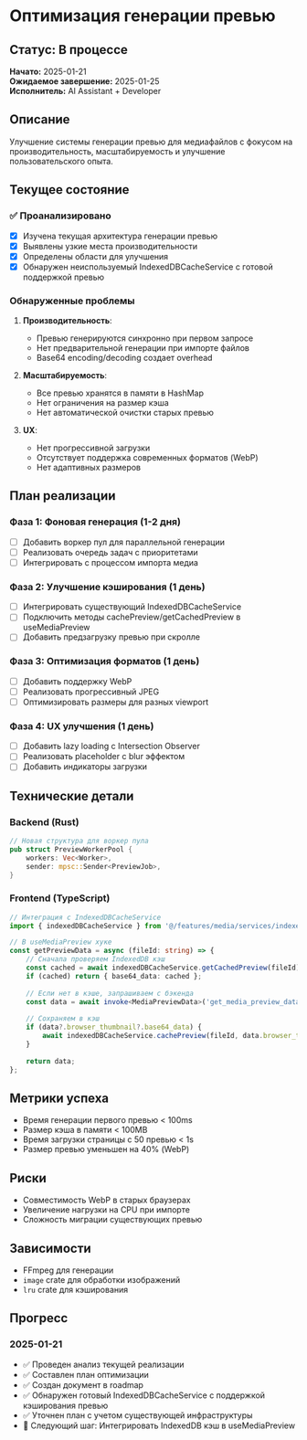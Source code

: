 # Оптимизация генерации превью

## Статус: В процессе

**Начато:** 2025-01-21  
**Ожидаемое завершение:** 2025-01-25  
**Исполнитель:** AI Assistant + Developer

## Описание

Улучшение системы генерации превью для медиафайлов с фокусом на производительность, масштабируемость и улучшение пользовательского опыта.

## Текущее состояние

### ✅ Проанализировано
- [x] Изучена текущая архитектура генерации превью
- [x] Выявлены узкие места производительности
- [x] Определены области для улучшения
- [x] Обнаружен неиспользуемый IndexedDBCacheService с готовой поддержкой превью

### Обнаруженные проблемы
1. **Производительность**:
   - Превью генерируются синхронно при первом запросе
   - Нет предварительной генерации при импорте файлов
   - Base64 encoding/decoding создает overhead

2. **Масштабируемость**:
   - Все превью хранятся в памяти в HashMap
   - Нет ограничения на размер кэша
   - Нет автоматической очистки старых превью

3. **UX**:
   - Нет прогрессивной загрузки
   - Отсутствует поддержка современных форматов (WebP)
   - Нет адаптивных размеров

## План реализации

### Фаза 1: Фоновая генерация (1-2 дня)
- [ ] Добавить воркер пул для параллельной генерации
- [ ] Реализовать очередь задач с приоритетами
- [ ] Интегрировать с процессом импорта медиа

### Фаза 2: Улучшение кэширования (1 день)
- [ ] Интегрировать существующий IndexedDBCacheService
- [ ] Подключить методы cachePreview/getCachedPreview в useMediaPreview
- [ ] Добавить предзагрузку превью при скролле

### Фаза 3: Оптимизация форматов (1 день)
- [ ] Добавить поддержку WebP
- [ ] Реализовать прогрессивный JPEG
- [ ] Оптимизировать размеры для разных viewport

### Фаза 4: UX улучшения (1 день)
- [ ] Добавить lazy loading с Intersection Observer
- [ ] Реализовать placeholder с blur эффектом
- [ ] Добавить индикаторы загрузки

## Технические детали

### Backend (Rust)
```rust
// Новая структура для воркер пула
pub struct PreviewWorkerPool {
    workers: Vec<Worker>,
    sender: mpsc::Sender<PreviewJob>,
}
```

### Frontend (TypeScript)
```typescript
// Интеграция с IndexedDBCacheService
import { indexedDBCacheService } from '@/features/media/services/indexeddb-cache-service';

// В useMediaPreview хуке
const getPreviewData = async (fileId: string) => {
    // Сначала проверяем IndexedDB кэш
    const cached = await indexedDBCacheService.getCachedPreview(fileId);
    if (cached) return { base64_data: cached };
    
    // Если нет в кэше, запрашиваем с бэкенда
    const data = await invoke<MediaPreviewData>('get_media_preview_data', { fileId });
    
    // Сохраняем в кэш
    if (data?.browser_thumbnail?.base64_data) {
        await indexedDBCacheService.cachePreview(fileId, data.browser_thumbnail.base64_data);
    }
    
    return data;
};
```

## Метрики успеха
- Время генерации первого превью < 100ms
- Размер кэша в памяти < 100MB
- Время загрузки страницы с 50 превью < 1s
- Размер превью уменьшен на 40% (WebP)

## Риски
- Совместимость WebP в старых браузерах
- Увеличение нагрузки на CPU при импорте
- Сложность миграции существующих превью

## Зависимости
- FFmpeg для генерации
- `image` crate для обработки изображений
- `lru` crate для кэширования

## Прогресс

### 2025-01-21
- ✅ Проведен анализ текущей реализации
- ✅ Составлен план оптимизации
- ✅ Создан документ в roadmap
- ✅ Обнаружен готовый IndexedDBCacheService с поддержкой кэширования превью
- ✅ Уточнен план с учетом существующей инфраструктуры
- 🔄 Следующий шаг: Интегрировать IndexedDB кэш в useMediaPreview
